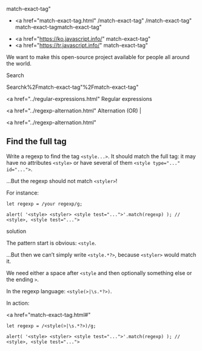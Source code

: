 match-exact-tag"

-   <a href="match-exact-tag.html"
    /match-exact-tag"
    /match-exact-tag"
    match-exact-tagmatch-exact-tag"

<!-- -->

-   <a href="https://ko.javascript.info/"
    match-exact-tag"
-   <a href="https://tr.javascript.info/"
    match-exact-tag"

We want to make this open-source project available for people all around the world.

Search

Searchk%2Fmatch-exact-tag"%2Fmatch-exact-tag" </a>

<a href="../regular-expressions.html" Regular expressions</span></a>

<a href="../regexp-alternation.html" Alternation (OR) |</span></a>

<a href="../regexp-alternation.html"

## Find the full tag

Write a regexp to find the tag `<style...>`. It should match the full tag: it may have no attributes `<style>` or have several of them `<style type="..." id="...">`.

…But the regexp should not match `<styler>`!

For instance:

    let regexp = /your regexp/g;

    alert( '<style> <styler> <style test="...">'.match(regexp) ); // <style>, <style test="...">

solution

The pattern start is obvious: `<style`.

…But then we can’t simply write `<style.*?>`, because `<styler>` would match it.

We need either a space after `<style` and then optionally something else or the ending `>`.

In the regexp language: `<style(>|\s.*?>)`.

In action:

<a href="match-exact-tag.html#"
<a href="match-exact-tag.html#" class="toolbar__button toolbar__button_edit" title="open in sandbox"></a>

    let regexp = /<style(>|\s.*?>)/g;

    alert( '<style> <styler> <style test="...">'.match(regexp) ); // <style>, <style test="...">
